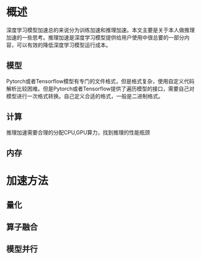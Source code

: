 # 概述
深度学习模型加速总的来说分为训练加速和推理加速。本文主要是关于本人做推理加速的一些思考。推理加速是深度学习模型提供给用户使用中很总要的一部分内容，可以有效的降低深度学习模型运行成本。
## 模型
Pytorch或者Tensorflow模型有专门的文件格式，但是格式复杂，使用自定义代码解析比较困难。但是Pytorch或者Tensorflow提供了遍历模型的接口，需要自己对模型进行一次格式转换。自己定义合适的格式，一般是二进制格式。
## 计算
推理加速需要合理的分配CPU,GPU算力，找到推理的性能瓶颈
## 内存
# 加速方法
## 量化
## 算子融合
## 模型并行


